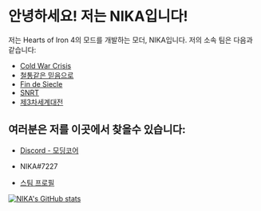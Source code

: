 # 안녕하세요! 저는 NIKA입니다!

저는 Hearts of Iron 4의 모드를 개발하는 모더, NIKA입니다. 저의 소속 팀은 다음과 같습니다:

* [Cold War Crisis](https://github.com/orgs/Cold-War-Crisis/dashboard)
* [철통같은 믿음으로](https://github.com/orgs/Faith-in-Steel/dashboard)
* [Fin de Siecle](https://github.com/orgs/Fin-de-Siecle/dashboard)
* [SNRT](https://github.com/orgs/Schneitrassvet/dashboard)
* [제3차세계대전](https://github.com/orgs/World-War-III/dashboard)

## 여러분은 저를 이곳에서 찾을수 있습니다:
 
* [Discord - 모딩코어](https://discord.gg/dy9Ezcs)

* NIKA#7227

* [스팀 프로필](https://steamcommunity.com/id/qwqwqw82115/)

[![NIKA's GitHub stats](https://github-readme-stats.vercel.app/top-langs/api?username=gyhs&theme=radical&layout=compact)](https://github.com/anuraghazra/github-readme-stats)
